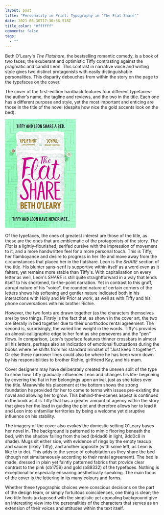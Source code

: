 ```yaml
---
layout: post
title: "Personality in Print: Typography in 'The Flat Share'"
date: 2021-06-30T17:30:36.518Z
title_color: "#ffffff"
comments: false
tags:
  - ""
---
```

Beth O'Leary's *The Flatshare*, the bestselling romantic comedy, is a book of two faces; the exuberant and optimistic Tiffy contrasting against the pragmatic and candid Leon. This contrast in narrative voice and writing style gives two distinct protagonists with easily distinguishable personalities. This disparity debouches from within the story on the page to the typefaces on the cover.

The cover of the first-edition hardback features four different typefaces- the author’s name, the tagline and reviews, and the two in the title. Each one has a different purpose and style, yet the most important and enticing are those in the title of the novel (despite how nice the gold accents look on the bed).

![](../uploads/article1-flatsharecover.jpg "The hardcover of the first edition")

Of the typefaces, the ones of greatest interest are those of the title, as these are the ones that are emblematic of the protagonists of the story. *The Flat* is a lightly-flourished, serifed cursive with the impression of movement to it, and a more handwritten feel for a more personal touch. This is Tiffy, her flamboyance and desire to progress in her life and move away from the circumstances that placed her in the flatshare.  Leon is the *SHARE* section of the title. His blunter sans-serif is supportive within itself as a word even as it falters, yet remains more stable than Tiffy's. With capitalisation on every letter as well, Leon's *SHARE* is still quite straightforward in a way that lends itself to his shortened, to-the-point narration. Yet in contrast to this gruff, abrupt nature of his "voice", the rounded nature of certain corners of the letters shows his softening and gentler nature indicated both in his interactions with Holly and Mr Prior at work, as well as with Tiffy and his phone conversations with his brother Richie. 

However, the two fonts are drawn together (as the characters themselves are) by two things. Firstly is the fact that, as shown in the cover art, the two are literally in bed together due to their unorthodox rental agreement. The second is, surprisingly, the varied line weight in the words. Tiffy's provides an almost-calligraphic edge to her font as she perseveres and the "pen" flows. In comparison, Leon's typeface features thinner crossbars in almost all his letters, perhaps also an indication of emotional fluctuations during the books where he shifts from his standard mindset of "Just keep it together". Or else these narrower lines could also be where he has been worn down by his responsibilities to brother Richie, girlfriend Kay, and his mam.

Cover designers may have deliberately created the uneven split of the type to show how Tiffy gradually influences Leon and changes his life- beginning by covering the flat in her belongings upon arrival, just as she takes over the title. Meanwhile his placement at the bottom shows the strong foundation he provided for her to come to terms with issues pre-existing the novel and allowing her to grow. This behind-the-scenes aspect is continued in the book as it is Tiffy that has a greater amount of agency within the story that gives her the lead in guiding the plot and therefore allows her to lead it and Leon into unfamiliar territories by being a welcome yet disruptive influence on his stability.

The imagery of the cover also evokes the domestic setting O'Leary bases her novel in. The background is patterned to mimic flooring beneath the bed, with the shadow falling from the bed (b4dad6 in light, 9dd0c8 in shade). Mugs sit either side, with evidence of rings by the empty teacup and saucer (likely Tiffy), and another opposite (with some left, as Leon is like to to do). This adds to the sense of cohabitation as they share the bed (though not simultaneously according to their rental agreement).  The bed is made, dressed in plain yet faintly patterned fabrics that provide clear contrast to the pink (cb1759) and gold (b89332) of the typefaces. Nothing is exceptional or especially ensnaring aesthetically speaking. The main focus of the cover is the lettering in its many colours and forms.

Whether these typographic choices were conscious decisions on the part of the design team, or simply fortuitous coincidences, one thing is clear; the two title fonts juxtaposed with the simplistic yet appealing background give an interesting view into the personalities of the characters that serves as an extension of their voices and attitudes within the text itself.